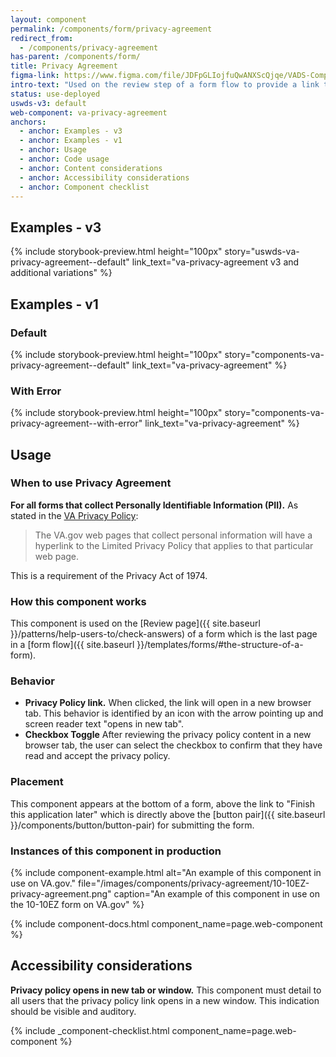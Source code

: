 ```yaml
---
layout: component
permalink: /components/form/privacy-agreement
redirect_from:
  - /components/privacy-agreement
has-parent: /components/form/
title: Privacy Agreement
figma-link: https://www.figma.com/file/JDFpGLIojfuQwANXScQjqe/VADS-Component-Examples?type=design&node-id=1360%3A85151&mode=design&t=TiJHClaf3VQ6wU6B-1
intro-text: "Used on the review step of a form flow to provide a link to the privacy policy content and provide a confirmation checkbox."
status: use-deployed
uswds-v3: default
web-component: va-privacy-agreement
anchors:
  - anchor: Examples - v3
  - anchor: Examples - v1
  - anchor: Usage
  - anchor: Code usage
  - anchor: Content considerations
  - anchor: Accessibility considerations
  - anchor: Component checklist
---
```


## Examples - v3

{% include storybook-preview.html height="100px" story="uswds-va-privacy-agreement--default" link_text="va-privacy-agreement v3 and additional variations" %}

## Examples - v1

### Default

{% include storybook-preview.html height="100px" story="components-va-privacy-agreement--default" link_text="va-privacy-agreement" %}

### With Error

{% include storybook-preview.html height="100px" story="components-va-privacy-agreement--with-error" link_text="va-privacy-agreement" %}

## Usage

### When to use Privacy Agreement

**For all forms that collect Personally Identifiable Information (PII).** As stated in the [VA Privacy Policy](https://www.va.gov/privacy-policy/):

>  The VA.gov web pages that collect personal information will have a hyperlink to the Limited Privacy Policy that applies to that particular web page.

This is a requirement of the Privacy Act of 1974.

### How this component works

This component is used on the [Review page]({{ site.baseurl }}/patterns/help-users-to/check-answers) of a form which is the last page in a [form flow]({{ site.baseurl }}/templates/forms/#the-structure-of-a-form).

### Behavior

* **Privacy Policy link.** When clicked, the link will open in a new browser tab. This behavior is identified by an icon with the arrow pointing up and screen reader text "opens in new tab".
* **Checkbox Toggle** After reviewing the privacy policy content in a new browser tab, the user can select the checkbox to confirm that they have read and accept the privacy policy.

### Placement

This component appears at the bottom of a form, above the link to "Finish this application later" which is directly above the [button pair]({{ site.baseurl }}/components/button/button-pair) for submitting the form.

### Instances of this component in production

{% include component-example.html alt="An example of this component in use on VA.gov." file="/images/components/privacy-agreement/10-10EZ-privacy-agreement.png" caption="An example of this component in use on the 10-10EZ form on VA.gov" %}


{% include component-docs.html component_name=page.web-component %}

## Accessibility considerations

**Privacy policy opens in new tab or window.** This component must detail to all users that the privacy policy link opens in a new window. This indication should be visible and auditory.

{% include _component-checklist.html component_name=page.web-component %}